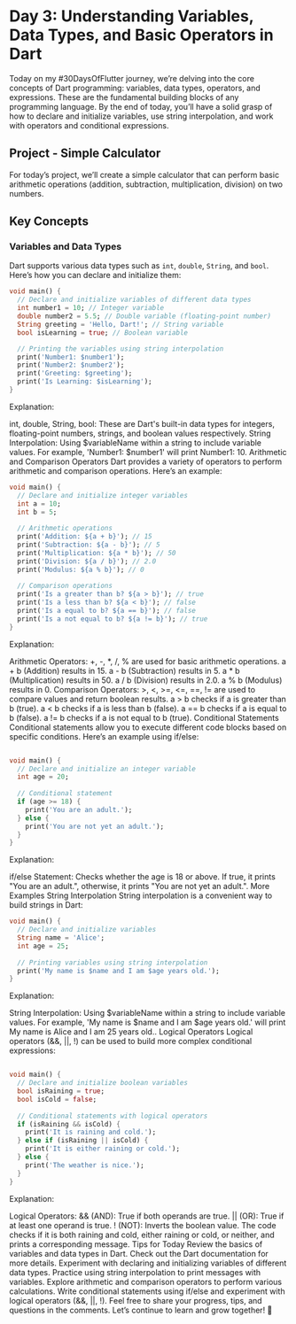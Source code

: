 # Day 3: Understanding Variables, Data Types, and Basic Operators in Dart

Today on my #30DaysOfFlutter journey, we’re delving into the core concepts of Dart programming: variables, data types, operators, and expressions. These are the fundamental building blocks of any programming language. By the end of today, you’ll have a solid grasp of how to declare and initialize variables, use string interpolation, and work with operators and conditional expressions.

## Project - Simple Calculator

For today’s project, we’ll create a simple calculator that can perform basic arithmetic operations (addition, subtraction, multiplication, division) on two numbers.

## Key Concepts

### Variables and Data Types

Dart supports various data types such as `int`, `double`, `String`, and `bool`. Here’s how you can declare and initialize them:

```dart
void main() {
  // Declare and initialize variables of different data types
  int number1 = 10; // Integer variable
  double number2 = 5.5; // Double variable (floating-point number)
  String greeting = 'Hello, Dart!'; // String variable
  bool isLearning = true; // Boolean variable

  // Printing the variables using string interpolation
  print('Number1: $number1');
  print('Number2: $number2');
  print('Greeting: $greeting');
  print('Is Learning: $isLearning');
}
```
Explanation:

int, double, String, bool: These are Dart's built-in data types for integers, floating-point numbers, strings, and boolean values respectively.
String Interpolation: Using $variableName within a string to include variable values. For example, 'Number1: $number1' will print Number1: 10.
Arithmetic and Comparison Operators
Dart provides a variety of operators to perform arithmetic and comparison operations. Here’s an example:

```dart
void main() {
  // Declare and initialize integer variables
  int a = 10;
  int b = 5;
  
  // Arithmetic operations
  print('Addition: ${a + b}'); // 15
  print('Subtraction: ${a - b}'); // 5
  print('Multiplication: ${a * b}'); // 50
  print('Division: ${a / b}'); // 2.0
  print('Modulus: ${a % b}'); // 0
  
  // Comparison operations
  print('Is a greater than b? ${a > b}'); // true
  print('Is a less than b? ${a < b}'); // false
  print('Is a equal to b? ${a == b}'); // false
  print('Is a not equal to b? ${a != b}'); // true
}
```
Explanation:

Arithmetic Operators: +, -, *, /, % are used for basic arithmetic operations.
a + b (Addition) results in 15.
a - b (Subtraction) results in 5.
a * b (Multiplication) results in 50.
a / b (Division) results in 2.0.
a % b (Modulus) results in 0.
Comparison Operators: >, <, >=, <=, ==, != are used to compare values and return boolean results.
a > b checks if a is greater than b (true).
a < b checks if a is less than b (false).
a == b checks if a is equal to b (false).
a != b checks if a is not equal to b (true).
Conditional Statements
Conditional statements allow you to execute different code blocks based on specific conditions. Here’s an example using if/else:

```dart

void main() {
  // Declare and initialize an integer variable
  int age = 20;
  
  // Conditional statement
  if (age >= 18) {
    print('You are an adult.');
  } else {
    print('You are not yet an adult.');
  }
}
```
Explanation:

if/else Statement: Checks whether the age is 18 or above. If true, it prints "You are an adult.", otherwise, it prints "You are not yet an adult.".
More Examples
String Interpolation
String interpolation is a convenient way to build strings in Dart:

```dart
void main() {
  // Declare and initialize variables
  String name = 'Alice';
  int age = 25;
  
  // Printing variables using string interpolation
  print('My name is $name and I am $age years old.');
}
```
Explanation:

String Interpolation: Using $variableName within a string to include variable values. For example, 'My name is $name and I am $age years old.' will print My name is Alice and I am 25 years old..
Logical Operators
Logical operators (&&, ||, !) can be used to build more complex conditional expressions:

```dart

void main() {
  // Declare and initialize boolean variables
  bool isRaining = true;
  bool isCold = false;
  
  // Conditional statements with logical operators
  if (isRaining && isCold) {
    print('It is raining and cold.');
  } else if (isRaining || isCold) {
    print('It is either raining or cold.');
  } else {
    print('The weather is nice.');
  }
}
```
Explanation:

Logical Operators:
&& (AND): True if both operands are true.
|| (OR): True if at least one operand is true.
! (NOT): Inverts the boolean value.
The code checks if it is both raining and cold, either raining or cold, or neither, and prints a corresponding message.
Tips for Today
Review the basics of variables and data types in Dart. Check out the Dart documentation for more details.
Experiment with declaring and initializing variables of different data types.
Practice using string interpolation to print messages with variables.
Explore arithmetic and comparison operators to perform various calculations.
Write conditional statements using if/else and experiment with logical operators (&&, ||, !).
Feel free to share your progress, tips, and questions in the comments. Let’s continue to learn and grow together! 💪

